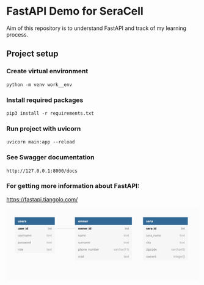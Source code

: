 # FastAPI Demo for SeraCell
Aim of this repository is to understand FastAPI and track of my learning process.

## Project setup

### Create virtual environment
```
python -m venv work__env 
```

### Install required packages
```
pip3 install -r requirements.txt
```

### Run project with uvicorn
```
uvicorn main:app --reload
```

### See Swagger documentation
```
http://127.0.0.1:8000/docs
```

### For getting more information about FastAPI:
https://fastapi.tiangolo.com/

![alt text](https://github.com/snnehir/Seracell-FastAPI/blob/master/db_diagram.png)
